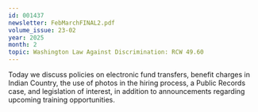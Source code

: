 ```yaml
---
id: 001437
newsletter: FebMarchFINAL2.pdf
volume_issue: 23-02
year: 2025
month: 2
topic: Washington Law Against Discrimination: RCW 49.60
---
```


Today we discuss policies on electronic fund transfers, benefit charges in Indian Country, the use of photos in the hiring process, a Public Records case, and legislation of interest, in addition to announcements regarding upcoming training opportunities.